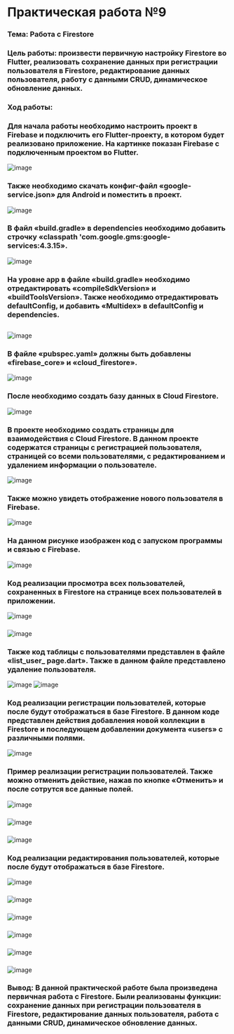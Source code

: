 # Практическая работа №9

### Тема: Работа с Firestore
### Цель работы: произвести первичную настройку Firestore во Flutter, реализовать сохранение данных при регистрации пользователя в Firestore, редактирование данных пользователя, работу с данными CRUD, динамическое обновление данных.

###
### Ход работы:
### Для начала работы необходимо настроить проект в Firebase и подключить его Flutter-проекту, в котором будет реализовано приложение. На картинке показан Firebase с подключенным проектом во Flutter.
![image](https://user-images.githubusercontent.com/99389490/227343402-0ef22b5d-f8c8-44ec-9d05-5bf0c6d39cfb.png)
###
### Также необходимо скачать конфиг-файл «google-service.json» для Android и поместить в проект. 
![image](https://user-images.githubusercontent.com/99389490/227343475-b44e3bad-2baa-426b-87d6-303846ad313c.png)
### 
### В файл «build.gradle» в dependencies необходимо добавить строчку «classpath 'com.google.gms:google-services:4.3.15».
![image](https://user-images.githubusercontent.com/99389490/227343568-a266ff91-9d50-430b-8a2c-17f42051541a.png)
### 
### На уровне app в файле «build.gradle» необходимо отредактировать «compileSdkVersion» и «buildToolsVersion». Также необходимо отредактировать defaultConfig, и добавить «Multidex» в defaultConfig и dependencies. 
##
![image](https://user-images.githubusercontent.com/99389490/227343675-235e940c-98fd-4ea3-8252-e1795a125baa.png)
###
### В файле «pubspec.yaml» должны быть добавлены «firebase_core» и «cloud_firestore».
![image](https://user-images.githubusercontent.com/99389490/227343771-87cd747c-2429-45a3-94bd-723f6f4585de.png)
###
### После необходимо создать базу данных в Cloud Firestore. 
![image](https://user-images.githubusercontent.com/99389490/227343866-bdca21ee-84ee-4dd6-ab44-55d2ecc73dd5.png)
###
### В проекте необходимо создать страницы для взаимодействия с Cloud Firestore. В данном проекте содержатся страницы с регистрацией пользователя, страницей со всеми пользователями, с редактированием и удалением информации о пользователе. 
![image](https://user-images.githubusercontent.com/99389490/227344021-642f210f-5e1a-454f-b92a-a7177a5cf99e.png)
###
### Также можно увидеть отображение нового пользователя в Firebase.
![image](https://user-images.githubusercontent.com/99389490/221419542-2a0f1ffd-7375-4a4b-a632-b218d56c0476.png)
###
### На данном рисунке изображен код с запуском программы и связью с Firebase.
![image](https://user-images.githubusercontent.com/99389490/227344133-49fd8b7e-877b-478b-861d-1bd1ee43e768.png)
###
### Код реализации просмотра всех пользователей, сохраненных в Firestore на странице всех пользователей в приложении. 
![image](https://user-images.githubusercontent.com/99389490/227344284-866f9652-6fa4-4892-99f6-5d1ba2a208d3.png)
###
###
![image](https://user-images.githubusercontent.com/99389490/227344400-a97d57b7-5801-40c3-af40-b65a0d8d4273.png)
###
### Также код таблицы с пользователями представлен в файле «list_user_ page.dart». Также в данном файле представлено удаление пользователя.
![image](https://user-images.githubusercontent.com/99389490/227344481-6db296e7-9107-4206-b038-36b944298cbd.png)
![image](https://user-images.githubusercontent.com/99389490/227344508-d6d2703a-87ed-4853-a0c6-fcc87413efd3.png)
###
### Код реализации регистрации пользователей, которые после будут отображаться в базе Firestore. В данном коде представлен действия добавления новой коллекции в Firestore и последующем добавлении документа «users» с различными полями.
![image](https://user-images.githubusercontent.com/99389490/227344621-b362d5f3-db94-493c-9c19-5f3f8da24e72.png)
###
### Пример реализации регистрации пользователей. Также можно отменить действие, нажав по кнопке «Отменить» и после сотрутся все данные полей.
![image](https://user-images.githubusercontent.com/99389490/227344726-97809324-afa9-41d0-b397-7feceeb14f50.png)
###
![image](https://user-images.githubusercontent.com/99389490/227344776-2d7bff91-d5ab-46d7-b2c2-583f0f93fd79.png)
###
![image](https://user-images.githubusercontent.com/99389490/227344817-4afecfde-9c05-4695-b4bb-d38064a8ab4a.png)
###
### Код реализации редактирования пользователей, которые после будут отображаться в базе Firestore. 
![image](https://user-images.githubusercontent.com/99389490/227344934-55e6b315-6bb0-4d4d-952c-67afa421e0fc.png)
###
![image](https://user-images.githubusercontent.com/99389490/227344975-284b91f5-4931-4087-af5e-1dabddd3d54b.png)
###
![image](https://user-images.githubusercontent.com/99389490/227345018-1a05f109-4293-46a2-91a5-035e50f11b99.png)
###
![image](https://user-images.githubusercontent.com/99389490/227345043-eb37a1db-3772-4399-a50b-f99da2d6f077.png)
###
![image](https://user-images.githubusercontent.com/99389490/227345065-8c7d53e3-c4ed-426e-95ce-f7cf053156b6.png)
###
![image](https://user-images.githubusercontent.com/99389490/227345085-754979c2-fe49-44ce-b3ec-2980c8883b0e.png)

### Вывод: В данной практической работе была произведена первичная работа с Firestore. Были реализованы функции: сохранение данных при регистрации пользователя в Firestore, редактирование данных пользователя, работа с данными CRUD, динамическое обновление данных.
